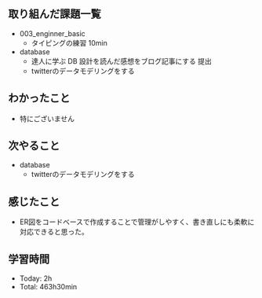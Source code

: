 ## 取り組んだ課題一覧
- 003_enginner_basic
  - タイピングの練習 10min
- database
  - 達人に学ぶ DB 設計を読んだ感想をブログ記事にする 提出
  - twitterのデータモデリングをする
## わかったこと
- 特にございません
## 次やること
- database
  - twitterのデータモデリングをする
## 感じたこと
- ER図をコードベースで作成することで管理がしやすく、書き直しにも柔軟に対応できると思った。
## 学習時間
- Today: 2h
- Total: 463h30min
